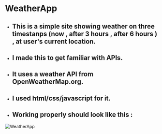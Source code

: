    # WeatherApp
- ## This is a simple site showing weather on three timestanps (now , after 3 hours , after 6 hours ) , at user's current location.
- ## I made this to get familiar with APIs.
- ## It uses a weather API from OpenWeatherMap.org.
- ## I used html/css/javascript for it.
- ## Working properly should look like this :





![WeatherApp](https://github.com/VasVarouhas/WeatherApp/assets/131968265/109c8cc2-8346-4ce4-b7d3-b3eb03306571)
